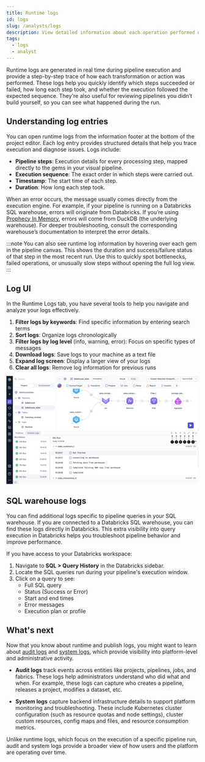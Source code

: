 ```yaml
---
title: Runtime logs
id: logs
slug: /analysts/logs
description: View detailed information about each operation performed during a pipeline run
tags:
  - logs
  - analyst
---
```


Runtime logs are generated in real time during pipeline execution and provide a step-by-step trace of how each transformation or action was performed. These logs help you quickly identify which steps succeeded or failed, how long each step took, and whether the execution followed the expected sequence. They're also useful for reviewing pipelines you didn’t build yourself, so you can see what happened during the run.

## Understanding log entries

You can open runtime logs from the information footer at the bottom of the project editor. Each log entry provides structured details that help you trace execution and diagnose issues. Logs include:

- **Pipeline steps**: Execution details for every processing step, mapped directly to the gems in your visual pipeline.
- **Execution sequence**: The exact order in which steps were carried out.
- **Timestamp**: The start time of each step.
- **Duration**: How long each step took.

When an error occurs, the message usually comes directly from the execution engine. For example, if your pipeline is running on a Databricks SQL warehouse, errors will originate from Databricks. If you’re using [Prophecy In Memory](docs/administration/fabrics/prophecy-fabrics/prophecy-fabrics.md), errors will come from DuckDB (the underlying warehouse). For deeper troubleshooting, consult the corresponding warehouse’s documentation to interpret the error details.

:::note
You can also see runtime log information by hovering over each gem in the pipeline canvas. This shows the duration and success/failure status of that step in the most recent run. Use this to quickly spot bottlenecks, failed operations, or unusually slow steps without opening the full log view.
:::

## Log UI

In the Runtime Logs tab, you have several tools to help you navigate and analyze your logs effectively.

1. **Filter logs by keywords**: Find specific information by entering search terms
1. **Sort logs**: Organize logs chronologically
1. **Filter logs by log level** (info, warning, error): Focus on specific types of messages
1. **Download logs**: Save logs to your machine as a text file
1. **Expand log screen**: Display a larger view of your logs
1. **Clear all logs**: Remove log information for previous runs

![Runtime logs](img/runtime-logs.png)

## SQL warehouse logs

You can find additional logs specific to pipeline queries in your SQL warehouse. If you are connected to a Databricks SQL warehouse, you can find these logs directly in Databricks. This extra visibility into query execution in Databricks helps you troubleshoot pipeline behavior and improve performance.

If you have access to your Databricks workspace:

1. Navigate to **SQL > Query History** in the Databricks sidebar.
2. Locate the SQL queries run during your pipeline's execution window.
3. Click on a query to see:
   - Full SQL query
   - Status (Success or Error)
   - Start and end times
   - Error messages
   - Execution plan or profile

## What's next

Now that you know about runtime and publish logs, you might want to learn about [audit logs](/administration/audit-logging) and [system logs](/getting-help/prophecy-details), which provide visibility into platform-level and administrative activity.

- **Audit logs** track events across entities like projects, pipelines, jobs, and fabrics. These logs help administrators understand who did what and when. For example, these logs can capture who creates a pipeline, releases a project, modifies a dataset, etc.

- **System logs** capture backend infrastructure details to support platform monitoring and troubleshooting. These include Kubernetes cluster configuration (such as resource quotas and node settings), cluster custom resources, config maps and files, and resource consumption metrics.

Unlike runtime logs, which focus on the execution of a specific pipeline run, audit and system logs provide a broader view of how users and the platform are operating over time.
